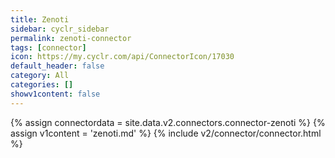 ```yaml
---
title: Zenoti
sidebar: cyclr_sidebar
permalink: zenoti-connector
tags: [connector]
icon: https://my.cyclr.com/api/ConnectorIcon/17030
default_header: false
category: All
categories: []
showv1content: false
---
```

{% assign connectordata = site.data.v2.connectors.connector-zenoti %}
{% assign v1content = 'zenoti.md' %}
{% include v2/connector/connector.html %}	